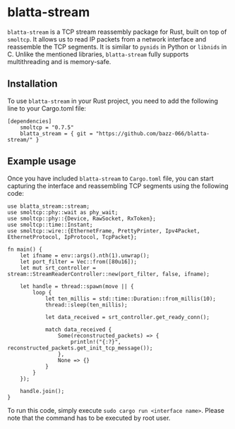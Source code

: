# blatta-stream
`blatta-stream` is a TCP stream reassembly package for Rust, built on top of `smoltcp`. It allows us to read IP packets from a network interface and reassemble the TCP segments. It is similar to `pynids` in Python or `libnids` in C. Unlike the mentioned libraries, `blatta-stream` fully supports multithreading and is memory-safe.

## Installation

To use `blatta-stream` in your Rust project, you need to add the following line to your Cargo.toml file:
```
[dependencies]
    smoltcp = "0.7.5"
    blatta_stream = { git = "https://github.com/bazz-066/blatta-stream/" }
```
## Example usage
Once you have included `blatta-stream` to `Cargo.toml` file, you can start capturing the interface and reassembling TCP segments using the following code:

```
use blatta_stream::stream;
use smoltcp::phy::wait as phy_wait;
use smoltcp::phy::{Device, RawSocket, RxToken};
use smoltcp::time::Instant;
use smoltcp::wire::{EthernetFrame, PrettyPrinter, Ipv4Packet, EthernetProtocol, IpProtocol, TcpPacket};

fn main() {
    let ifname = env::args().nth(1).unwrap();
    let port_filter = Vec::from([80u16]);
    let mut srt_controller = stream::StreamReaderController::new(port_filter, false, ifname);
    
    let handle = thread::spawn(move || {
        loop {
            let ten_millis = std::time::Duration::from_millis(10);
            thread::sleep(ten_millis);

            let data_received = srt_controller.get_ready_conn();

            match data_received {
                Some(reconstructed_packets) => {
                    println!("{:?}", reconstructed_packets.get_init_tcp_message());
                },
                None => {}
            }
        }
    });

    handle.join();
}
```
To run this code, simply execute `sudo cargo run <interface name>`. Please note that the command has to be executed by root user.
